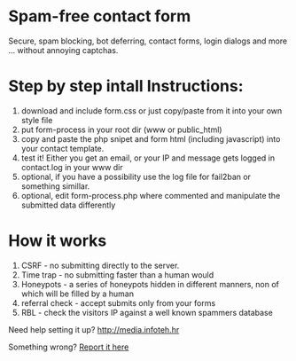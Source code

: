 # Spam-free contact form
Secure, spam blocking, bot deferring, contact forms, login dialogs and more ... without annoying captchas.

# Step by step intall Instructions:
1. download and include form.css or just copy/paste from it into your own style file
2. put form-process in your root dir (www or public_html)
3. copy and paste the php snipet and form html (including javascript) into your contact template.
4. test it! Either you get an email, or your IP and message gets logged in contact.log in your www dir
5. optional, if you have a possibility use the log file for fail2ban or something simillar.
6. optional, edit form-process.php where commented and manipulate the submitted data differently 

# How it works
1. CSRF - no submitting directly to the server. 
2. Time trap - no submitting faster than a human would
3. Honeypots - a series of honeypots hidden in different manners, non of which will be filled by a human
4. referral check - accept submits only from your forms
5. RBL - check the visitors IP against a well known spammers database

Need help setting it up?
http://media.infoteh.hr

Something wrong?
[Report it here](https://github.com/VedranIteh/spam-free-html-php-forms/issues)
